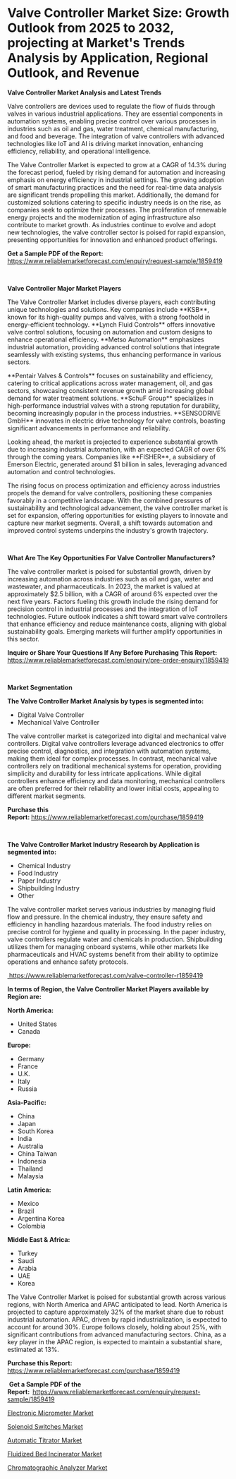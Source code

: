 <p><h1>Valve Controller Market Size: Growth Outlook from 2025 to 2032, projecting at Market's Trends Analysis by Application, Regional Outlook, and Revenue</h1></p><p><strong>Valve Controller Market Analysis and Latest Trends</strong></p>
<p><p>Valve controllers are devices used to regulate the flow of fluids through valves in various industrial applications. They are essential components in automation systems, enabling precise control over various processes in industries such as oil and gas, water treatment, chemical manufacturing, and food and beverage. The integration of valve controllers with advanced technologies like IoT and AI is driving market innovation, enhancing efficiency, reliability, and operational intelligence.</p><p>The Valve Controller Market is expected to grow at a CAGR of 14.3% during the forecast period, fueled by rising demand for automation and increasing emphasis on energy efficiency in industrial settings. The growing adoption of smart manufacturing practices and the need for real-time data analysis are significant trends propelling this market. Additionally, the demand for customized solutions catering to specific industry needs is on the rise, as companies seek to optimize their processes. The proliferation of renewable energy projects and the modernization of aging infrastructure also contribute to market growth. As industries continue to evolve and adopt new technologies, the valve controller sector is poised for rapid expansion, presenting opportunities for innovation and enhanced product offerings.</p></p>
<p><strong>Get a Sample PDF of the Report:&nbsp;</strong> <a href="https://www.reliablemarketforecast.com/enquiry/request-sample/1859419?utm_campaign=1890&utm_medium=2&utm_source=Github&utm_content=ia&utm_term=08042025&utm_id=valve-controller">https://www.reliablemarketforecast.com/enquiry/request-sample/1859419</a></p>
<p>&nbsp;</p>
<p><strong>Valve Controller Major Market Players</strong></p>
<p><p>The Valve Controller Market includes diverse players, each contributing unique technologies and solutions. Key companies include **KSB**, known for its high-quality pumps and valves, with a strong foothold in energy-efficient technology. **Lynch Fluid Controls** offers innovative valve control solutions, focusing on automation and custom designs to enhance operational efficiency. **Metso Automation** emphasizes industrial automation, providing advanced control solutions that integrate seamlessly with existing systems, thus enhancing performance in various sectors.</p><p>**Pentair Valves & Controls** focuses on sustainability and efficiency, catering to critical applications across water management, oil, and gas sectors, showcasing consistent revenue growth amid increasing global demand for water treatment solutions. **SchuF Group** specializes in high-performance industrial valves with a strong reputation for durability, becoming increasingly popular in the process industries. **SENSODRIVE GmbH** innovates in electric drive technology for valve controls, boasting significant advancements in performance and reliability.</p><p>Looking ahead, the market is projected to experience substantial growth due to increasing industrial automation, with an expected CAGR of over 6% through the coming years. Companies like **FISHER**, a subsidiary of Emerson Electric, generated around $1 billion in sales, leveraging advanced automation and control technologies.</p><p>The rising focus on process optimization and efficiency across industries propels the demand for valve controllers, positioning these companies favorably in a competitive landscape. With the combined pressures of sustainability and technological advancement, the valve controller market is set for expansion, offering opportunities for existing players to innovate and capture new market segments. Overall, a shift towards automation and improved control systems underpins the industry's growth trajectory.</p></p>
<p>&nbsp;</p>
<p><strong>What Are The Key Opportunities For Valve Controller Manufacturers?</strong></p>
<p><p>The valve controller market is poised for substantial growth, driven by increasing automation across industries such as oil and gas, water and wastewater, and pharmaceuticals. In 2023, the market is valued at approximately $2.5 billion, with a CAGR of around 6% expected over the next five years. Factors fueling this growth include the rising demand for precision control in industrial processes and the integration of IoT technologies. Future outlook indicates a shift toward smart valve controllers that enhance efficiency and reduce maintenance costs, aligning with global sustainability goals. Emerging markets will further amplify opportunities in this sector.</p></p>
<p><strong>Inquire or Share Your Questions If Any Before Purchasing This Report:</strong> <a href="https://www.reliablemarketforecast.com/enquiry/pre-order-enquiry/1859419?utm_campaign=1890&utm_medium=2&utm_source=Github&utm_content=ia&utm_term=08042025&utm_id=valve-controller">https://www.reliablemarketforecast.com/enquiry/pre-order-enquiry/1859419</a></p>
<p>&nbsp;</p>
<p><strong>Market Segmentation</strong></p>
<p><strong>The Valve Controller Market Analysis by types is segmented into:</strong></p>
<p><ul><li>Digital Valve Controller</li><li>Mechanical Valve Controller</li></ul></p>
<p><p>The valve controller market is categorized into digital and mechanical valve controllers. Digital valve controllers leverage advanced electronics to offer precise control, diagnostics, and integration with automation systems, making them ideal for complex processes. In contrast, mechanical valve controllers rely on traditional mechanical systems for operation, providing simplicity and durability for less intricate applications. While digital controllers enhance efficiency and data monitoring, mechanical controllers are often preferred for their reliability and lower initial costs, appealing to different market segments.</p></p>
<p><strong>Purchase this Report:&nbsp;</strong><a href="https://www.reliablemarketforecast.com/purchase/1859419?utm_campaign=1890&utm_medium=2&utm_source=Github&utm_content=ia&utm_term=08042025&utm_id=valve-controller">https://www.reliablemarketforecast.com/purchase/1859419</a></p>
<p>&nbsp;</p>
<p><strong>The Valve Controller Market Industry Research by Application is segmented into:</strong></p>
<p><ul><li>Chemical Industry</li><li>Food Industry</li><li>Paper Industry</li><li>Shipbuilding Industry</li><li>Other</li></ul></p>
<p><p>The valve controller market serves various industries by managing fluid flow and pressure. In the chemical industry, they ensure safety and efficiency in handling hazardous materials. The food industry relies on precise control for hygiene and quality in processing. In the paper industry, valve controllers regulate water and chemicals in production. Shipbuilding utilizes them for managing onboard systems, while other markets like pharmaceuticals and HVAC systems benefit from their ability to optimize operations and enhance safety protocols.</p></p>
<p><a href="https://www.reliablemarketforecast.com/valve-controller-r1859419?utm_campaign=1890&utm_medium=2&utm_source=Github&utm_content=ia&utm_term=08042025&utm_id=valve-controller">&nbsp;https://www.reliablemarketforecast.com/valve-controller-r1859419</a></p>
<p><strong>In terms of Region, the Valve Controller Market Players available by Region are:</strong></p>
<p>
    <p> <strong> North America: </strong>
        <ul>
            <li>United States</li>
            <li>Canada</li>
        </ul>
        </p> 
    <p> <strong> Europe: </strong>
        <ul>
            <li>Germany</li>
            <li>France</li>
            <li>U.K.</li>
            <li>Italy</li>
            <li>Russia</li>
        </ul>
        </p> 
    <p> <strong> Asia-Pacific: </strong>
        <ul>
            <li>China</li>
            <li>Japan</li>
            <li>South Korea</li>
            <li>India</li>
            <li>Australia</li>
            <li>China Taiwan</li>
            <li>Indonesia</li>
            <li>Thailand</li>
            <li>Malaysia</li>
        </ul>
        </p> 
    <p> <strong> Latin America: </strong>
        <ul>
            <li>Mexico</li>
            <li>Brazil</li>
            <li>Argentina Korea</li>
            <li>Colombia</li>
        </ul>
        </p> 
    <p> <strong> Middle East & Africa: </strong>
        <ul>
            <li>Turkey</li>
            <li>Saudi</li>
            <li>Arabia</li>
            <li>UAE</li>
            <li>Korea</li>
        </ul>
    </p>
    </p>
<p><p>The Valve Controller Market is poised for substantial growth across various regions, with North America and APAC anticipated to lead. North America is projected to capture approximately 32% of the market share due to robust industrial automation. APAC, driven by rapid industrialization, is expected to account for around 30%. Europe follows closely, holding about 25%, with significant contributions from advanced manufacturing sectors. China, as a key player in the APAC region, is expected to maintain a substantial share, estimated at 13%.</p></p>
<p><strong>Purchase this Report: </strong><a href="https://www.reliablemarketforecast.com/purchase/1859419?utm_campaign=1890&utm_medium=2&utm_source=Github&utm_content=ia&utm_term=08042025&utm_id=valve-controller">https://www.reliablemarketforecast.com/purchase/1859419</a></p>
<p>&nbsp;<strong>Get a Sample PDF of the Report:&nbsp;&nbsp;</strong><a href="https://www.reliablemarketforecast.com/enquiry/request-sample/1859419?utm_campaign=1890&utm_medium=2&utm_source=Github&utm_content=ia&utm_term=08042025&utm_id=valve-controller">https://www.reliablemarketforecast.com/enquiry/request-sample/1859419</a></p>
<p><strong></strong></p>
<p><p><a href="https://github.com/wantadhagino/Market-Research-Report-List-1/blob/main/electronic-micrometer-market.md?utm_campaign=1890&utm_medium=2&utm_source=Github&utm_content=ia&utm_term=08042025&utm_id=valve-controller">Electronic Micrometer Market</a></p><p><a href="https://github.com/vestadjogile/Market-Research-Report-List-1/blob/main/solenoid-switches-market.md?utm_campaign=1890&utm_medium=2&utm_source=Github&utm_content=ia&utm_term=08042025&utm_id=valve-controller">Solenoid Switches Market</a></p><p><a href="https://github.com/stunzkocotpv/Market-Research-Report-List-1/blob/main/automatic-titrator-market.md?utm_campaign=1890&utm_medium=2&utm_source=Github&utm_content=ia&utm_term=08042025&utm_id=valve-controller">Automatic Titrator Market</a></p><p><a href="https://github.com/lelahokendo/Market-Research-Report-List-1/blob/main/fluidized-bed-incinerator-market.md?utm_campaign=1890&utm_medium=2&utm_source=Github&utm_content=ia&utm_term=08042025&utm_id=valve-controller">Fluidized Bed Incinerator Market</a></p><p><a href="https://github.com/hatlepigna2s/Market-Research-Report-List-1/blob/main/chromatographic-analyzer-market.md?utm_campaign=1890&utm_medium=2&utm_source=Github&utm_content=ia&utm_term=08042025&utm_id=valve-controller">Chromatographic Analyzer Market</a></p></p>